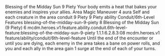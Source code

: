 <ability>
  <name>Blessing of the Midday Sun</name>
  <cost>9 Piety</cost>
  <flavor>Your body emits a heat that bakes your enemies and inspires your allies.</flavor>
  <keywords>
    <keyword>Area</keyword>
    <keyword>Magic</keyword>
  </keywords>
  <type>Maneuver</type>
  <distance>4 aura</distance>
  <target>Self and each creature in the area</target>
  <metadata>
    <class>conduit</class>
    <cost>9 Piety</cost>
    <cost_amount>9</cost_amount>
    <cost_resource>Piety</cost_resource>
    <feature_type>ability</feature_type>
    <file_dpath>Conduit/6th-Level Features</file_dpath>
    <item_id>blessing-of-the-midday-sun-9-piety</item_id>
    <item_index>8</item_index>
    <item_name>Blessing of the Midday Sun (9 Piety)</item_name>
    <level>6</level>
    <scc>mcdm.heroes.v1:feature.ability.conduit.6th-level-feature:blessing-of-the-midday-sun-9-piety</scc>
    <scdc>1.1.1:6.2.8.3:08</scdc>
    <source>mcdm.heroes.v1</source>
    <type>feature/ability/conduit/6th-level-feature</type>
  </metadata>
  <effects>
    <effect type="mundane">Until the end of the encounter or until you are dying, each enemy in the area takes a bane on power rolls, and you and each ally in the area gain 1 surge at the end of each of your turns.</effect>
  </effects>
</ability>
